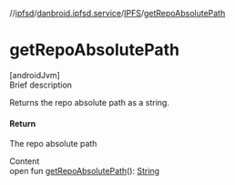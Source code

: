 //[ipfsd](../../index.md)/[danbroid.ipfsd.service](../index.md)/[IPFS](index.md)/[getRepoAbsolutePath](get-repo-absolute-path.md)



# getRepoAbsolutePath  
[androidJvm]  
Brief description  


Returns the repo absolute path as a string.



#### Return  


The repo absolute path

  
Content  
open fun [getRepoAbsolutePath](get-repo-absolute-path.md)(): [String](https://docs.oracle.com/javase/8/docs/api/java/lang/String.html)  



